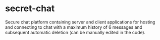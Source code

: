 # secret-chat
Secure chat platform containing server and client applications for hosting and connecting to chat with a maximum history of 6 messages and subsequent automatic deletion (can be manually edited in the code).
